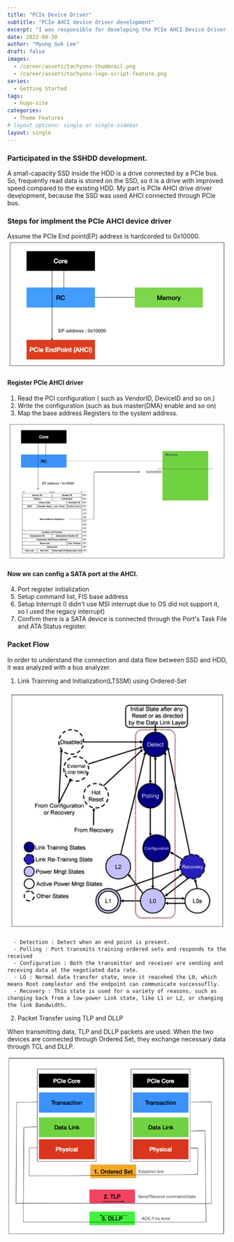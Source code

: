 ```yaml
---
title: "PCIe Device Driver"
subtitle: "PCIe AHCI device driver development"
excerpt: "I was responsible for developing the PCIe AHCI Device Driver in the Hybrid HDD team."
date: 2022-08-30
author: "Myung Guk Lee"
draft: false
images:
  - /career/assets/tachyons-thumbnail.png
  - /career/assets/tachyons-logo-script-feature.png
series:
  - Getting Started
tags:
  - hugo-site
categories:
  - Theme Features
# layout options: single or single-sidebar
layout: single
---
```



### Participated in the SSHDD development.

A small-capacity SSD inside the HDD is a drive connected by a PCIe bus. So, frequently read data is stored on the SSD, so it is a drive with improved speed compared to the existing HDD. My part is PCIe AHCI drive driver development, because the SSD was used AHCI connected through PCIe bus.

### Steps for implment the PCIe AHCI device driver
Assume the PCIe End point(EP) address is hardcorded to 0x10000.
![screenshot](/img/PCIeOverall.png)

#### Register PCIe AHCI driver

1. Read the PCI configuration ( such as VendorID, DeviceID and so on.)
2. Write the configuration (such as bus master(DMA) enable and so on)
3. Map the base address Registers to the system address.

![screenshot](/img/BARmap.png)

#### Now we can config a SATA port at the AHCI.

4. Port register initialization
5. Setup command list, FIS base address
6. Setup Interrupt (I didn't use MSI interrupt due to OS did not support it, so I used the regacy interrupt)
7. Confirm there is a SATA device is connected through the Port's Task File and ATA Status register.

### Packet Flow
In order to understand the connection and data flow between SSD and HDD, it was analyzed with a bus analyzer.

1. Link Trainning and Initialization(LTSSM) using Ordered-Set
 
![screenshot](/img/LTSSM.png)
```
  - Detection : Detect when an end point is present. 
  - Polling : Port transmits training ordered sets and responds to the received
  - Configuration : Both the transmitter and receiver are sending and receving data at the negotiated data rate.
  - LO : Normal data transfer state, once it reacehed the L0, which means Root complextor and the endpoint can communicate successuflly.
  - Recovery : This state is used for a variety of reasons, such as changing back from a low-power Link state, like L1 or L2, or changing the link Bandwidth. 
```


2. Packet Transfer using TLP and DLLP

When transmitting data, TLP and DLLP packets are used. When the two devices are connected through Ordered Set, they exchange necessary data through TCL and DLLP.

![screenshot](/img/PCIePacketTrans.png)

